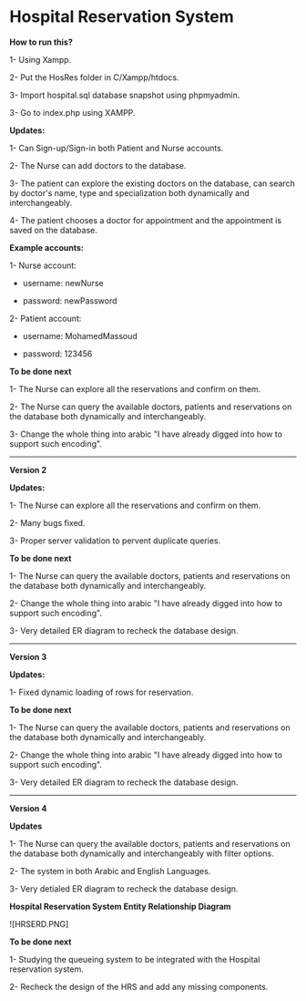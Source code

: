 # Hospital Reservation System

**How to run this?**

1- Using Xampp.

2- Put the HosRes folder in C/Xampp/htdocs.

3- Import hospital.sql database snapshot using phpmyadmin.

3- Go to index.php using XAMPP.


**Updates:**

1- Can Sign-up/Sign-in both Patient and Nurse accounts.

2- The Nurse can add doctors to the database.

3- The patient can explore the existing doctors on the database, can search by doctor's name, type and specialization both dynamically and interchangeably.

4- The patient chooses a doctor for appointment and the appointment is saved on the database.


**Example accounts:**

1- Nurse account:

- username: newNurse

- password: newPassword

2- Patient account:

- username: MohamedMassoud

- password: 123456


**To be done next**

1- The Nurse can explore all the reservations and confirm on them.

2- The Nurse can query the available doctors, patients and reservations on the database both dynamically and interchangeably.

3- Change the whole thing into arabic "I have already digged into how to support such encoding".






--------------------------------------------------------------------------------------------------------------------------------------------------------------

**Version 2**

**Updates:**

1- The Nurse can explore all the reservations and confirm on them.

2- Many bugs fixed.

3- Proper server validation to pervent duplicate queries.


**To be done next**

1- The Nurse can query the available doctors, patients and reservations on the database both dynamically and interchangeably.

2- Change the whole thing into arabic "I have already digged into how to support such encoding".

3- Very detailed ER diagram to recheck the database design.




--------------------------------------------------------------------------------------------------------------------------------------------------------------

**Version 3**

**Updates:**

1- Fixed dynamic loading of rows for reservation.


**To be done next**

1- The Nurse can query the available doctors, patients and reservations on the database both dynamically and interchangeably.

2- Change the whole thing into arabic "I have already digged into how to support such encoding".

3- Very detailed ER diagram to recheck the database design.




--------------------------------------------------------------------------------------------------------------------------------------------------------------

**Version 4**

**Updates**

1- The Nurse can query the available doctors, patients and reservations on the database both dynamically and interchangeably with filter options.

2- The system in both Arabic and English Languages.

3- Very detialed ER diagram to recheck the database design.

**Hospital Reservation System Entity Relationship Diagram**

![HRSERD.PNG]

**To be done next**

1- Studying the queueing system to be integrated with the Hospital reservation system.

2- Recheck the design of the HRS and add any missing components.
